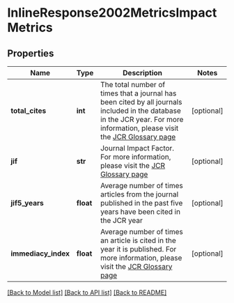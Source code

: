 # InlineResponse2002MetricsImpactMetrics


## Properties
Name | Type | Description | Notes
------------ | ------------- | ------------- | -------------
**total_cites** | **int** | The total number of times that a journal has been cited by all journals included in the database in the JCR year. For more information, please visit the [JCR Glossary page](http://jcr.help.clarivate.com/Content/glossary.htm#610062182_anchor38) | [optional] 
**jif** | **str** | Journal Impact Factor. For more information, please visit the [JCR Glossary page](http://jcr.help.clarivate.com/Content/glossary.htm#610062182_anchor28) | [optional] 
**jif5_years** | **float** | Average number of times articles from the journal published in the past five years have been cited in the JCR year | [optional] 
**immediacy_index** | **float** | Average number of times an article is cited in the year it is published. For more information, please visit the [JCR Glossary page](http://jcr.help.clarivate.com/Content/glossary.htm#610062182_anchor25) | [optional] 

[[Back to Model list]](../README.md#documentation-for-models) [[Back to API list]](../README.md#documentation-for-api-endpoints) [[Back to README]](../README.md)



